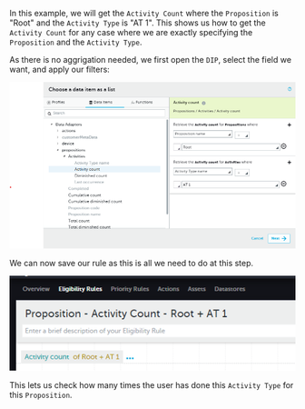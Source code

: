 In this example, we will get the `Activity Count` where the `Proposition` is "Root" and the `Activity Type` is "AT 1". This shows us how to get the `Activity Count` for any case where we are exactly specifying the `Proposition` and the `Activity Type`.

As there is no aggrigation needed, we first open the `DIP`, select the field we want, and apply our filters:

![](interest-activity-activity_count-single_activity-specific_proposition-1.png)

We can now save our rule as this is all we need to do at this step.

![](interest-activity-activity_count-single_activity-specific_proposition-2.png)

This lets us check how many times the user has done this `Activity Type` for this `Proposition`.